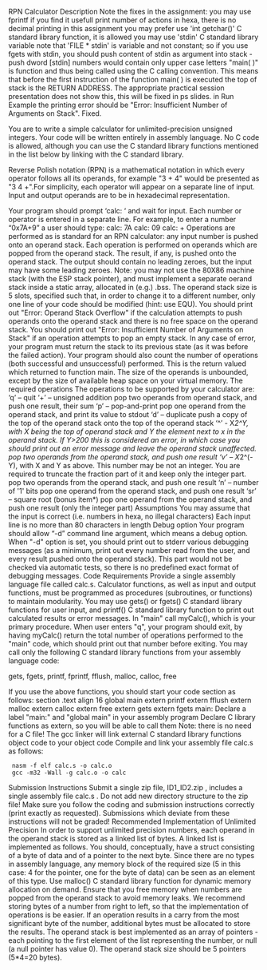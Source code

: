 
 RPN Calculator
 Description
Note the fixes in the assignment:
you may use fprintf if you find it usefull
print number of actions in hexa, there is no decimal printing in this assignment
you may prefer use 'int getchar()' C standard library function, it is allowed
you may use 'stdin' C standard library variable
note that 'FILE * stdin' is variable and not constant; so if you use fgets with stdin, you should push content of stdin as argument into stack - push dword [stdin]
numbers would contain only upper case letters
"main( )" is function and thus being called using the C calling convention. This means that before the first instruction of the function main( ) is executed the top of stack is the RETURN ADDRESS. The appropriate practical session presentation does not show this, this will be fixed in ps slides.
in Run Example the printing error should be "Error: Insufficient Number of Arguments on Stack". Fixed.

You are to write a simple calculator for unlimited-precision unsigned integers.
Your code will be written entirely in assembly language. 
No C code is allowed, although you can use the C standard library functions mentioned in the list below by linking with the C standard library. 

Reverse Polish notation (RPN) is a mathematical notation in which every operator follows all its operands, for example "3 + 4" would be presented as "3 4 +".For simplicity, each operator will appear on a separate line of input. Input and output operands are to be in hexadecimal representation. 

Your program should prompt ‘calc: ‘ and wait for input. Each number or operator is entered in a separate line. For example, to enter a number “0x7A+9” a user should type:
calc: 7A
calc: 09
calc: + 
Operations are performed as is standard for an RPN calculator: any input number is pushed onto an operand stack. Each operation is performed on operands which are popped from the operand stack. The result, if any, is pushed onto the operand stack. The output should contain no leading zeroes, but the input may have some leading zeroes.
Note: you may not use the 80X86 machine stack (with the ESP stack pointer), and must implement a separate oerand stack inside a static array, allocated in (e.g.) .bss. The operand stack size is 5 slots, specified such that, in order to change it to a different number, only one line of your code should be modified (hint: use EQU).
You should print out "Error: Operand Stack Overflow" if the calculation attempts to push operands onto the operand stack and there is no free space on the operand stack.
You should print out "Error: Insufficient Number of Arguments on Stack" if an operation attempts to pop an empty stack. In any case of error, your program must return the stack to its previous state (as it was before the failed action). Your program should also count the number of operations (both successful and unsuccessful) performed. This is the return valued which returned to function main. The size of the operands is unbounded, except by the size of available heap space on your virtual memory.
The required operations
The operations to be supported by your calculator are:
‘q’ – quit
‘+’ – unsigned addition 
pop two operands from operand stack, and push one result, their sum
‘p’ – pop-and-print
pop one operand from the operand stack, and print its value to stdout
‘d’ – duplicate
push a copy of the top of the operand stack onto the top of the operand stack
‘^’ - X*2^Y, with X being the top of operand stack and Y the element next to x in the operand stack. If Y>200 this is considered an error, in which case you should print out an error message and leave the operand stack unaffected.
pop two operands from the operand stack, and push one result
‘v’ – X*2^(-Y), with X and Y as above. This number may be not an integer. You are required to truncate the fraction part of it and keep only the integer part.
pop two operands from the operand stack, and push one result
‘n’ – number of '1' bits
pop one operand from the operand stack, and push one result
‘sr’ – square root (bonus item*)
pop one operand from the operand stack, and push one result (only the integer part)
Assumptions
You may assume that the input is correct (i.e. numbers in hexa, no illegal characters)
Each input line is no more than 80 characters in length
Debug option
Your program should allow “-d” command line argument, which means a debug option. When "-d" option is set, you should print out to stderr various debugging messages (as a minimum, print out every number read from the user, and every result pushed onto the operand stack). This part would not be checked via automatic tests, so there is no predefined exact format of debugging messages.
Code Requirements
Provide a single assembly language file called calc.s.
Calculator functions, as well as input and output functions, must be programmed as procedures (subroutines, or functions) to maintain modularity. You may use gets() or fgets() C standard library functions for user input, and printf() C standard library function to print out calculated results or error messages. In "main" call myCalc(), which is your primary procedure. When user enters "q", your program should exit, by having myCalc() return the total number of operations performed to the "main" code, which should print out that number before exiting.
You may call only the following C standard library functions from your assembly language code:

gets, fgets, printf, fprintf, fflush, malloc, calloc, free

If you use the above functions, you should start your code section as follows:
  section .text
  align 16
     global main 
     extern printf 
     extern fflush
     extern malloc 
     extern calloc 
     extern free 
     extern gets 
     extern fgets 
main: 
Declare a label "main:" and "global main" in your assembly program
Declare C library functions as extern, so you will be able to call them
Note: there is no need for a C file! The gcc linker will link external C standard library functions object code to your object code
Compile and link your assembly file calc.s as follows:

     nasm -f elf calc.s -o calc.o 
     gcc -m32 -Wall -g calc.o -o calc 


Submission Instructions
Submit a single zip file, ID1_ID2.zip , includes a single assembly file calc.s . Do not add new directory structure to the zip file! Make sure you follow the coding and submission instructions correctly (print exactly as requested). Submissions which deviate from these instructions will not be graded!
Recommended Implementation of Unlimited Precision
In order to support unlimited precision numbers, each operand in the operand stack is stored as a linked list of bytes. A linked list is implemented as follows. You should, conceptually, have a struct consisting of a byte of data and of a pointer to the next byte. Since there are no types in assembly language, any memory block of the required size (5 in this case: 4 for the pointer, one for the byte of data) can be seen as an element of this type. Use malloc() C standard library function for dynamic memory allocation on demand. Ensure that you free memory when numbers are popped from the operand stack to avoid memory leaks.
We recommend storing bytes of a number from right to left, so that the implementation of operations is be easier. If an operation results in a carry from the most significant byte of the number, additional bytes must be allocated to store the results. The operand stack is best implemented as an array of pointers - each pointing to the first element of the list representing the number, or null (a null pointer has value 0). The operand stack size should be 5 pointers (5*4=20 bytes). 
